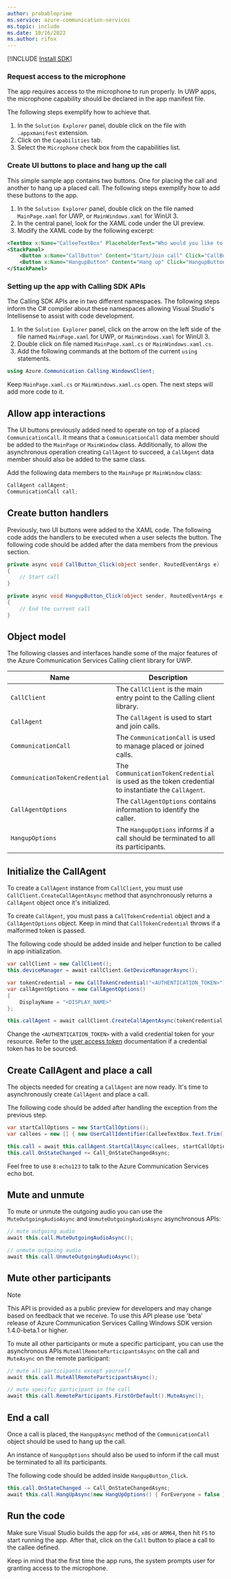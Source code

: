 ```yaml
---
author: probableprime
ms.service: azure-communication-services
ms.topic: include
ms.date: 10/16/2022
ms.author: rifox
---
```

[!INCLUDE [Install SDK](../install-sdk/install-sdk-windows.md)]

### Request access to the microphone

The app requires access to the microphone to run properly. In UWP apps, the microphone capability should be declared in the app manifest file.

The following steps exemplify how to achieve that.

1. In the `Solution Explorer` panel, double click on the file with `.appxmanifest` extension.
2. Click on the `Capabilities` tab.
3. Select the `Microphone` check box from the capabilities list.

### Create UI buttons to place and hang up the call

This simple sample app contains two buttons. One for placing the call and another to hang up a placed call.
The following steps exemplify how to add these buttons to the app.

1. In the `Solution Explorer` panel, double click on the file named `MainPage.xaml` for UWP, or `MainWindows.xaml` for WinUI 3.
2. In the central panel, look for the XAML code under the UI preview.
3. Modify the XAML code by the following excerpt:
```xml
<TextBox x:Name="CalleeTextBox" PlaceholderText="Who would you like to call?" />
<StackPanel>
    <Button x:Name="CallButton" Content="Start/Join call" Click="CallButton_Click" />
    <Button x:Name="HangupButton" Content="Hang up" Click="HangupButton_Click" />
</StackPanel>
```

### Setting up the app with Calling SDK APIs

The Calling SDK APIs are in two different namespaces.
The following steps inform the C# compiler about these namespaces allowing Visual Studio's Intellisense to assist with code development.

1. In the `Solution Explorer` panel, click on the arrow on the left side of the file named `MainPage.xaml` for UWP, or `MainWindows.xaml` for WinUI 3.
2. Double click on file named `MainPage.xaml.cs` or `MainWindows.xaml.cs`.
3. Add the following commands at the bottom of the current `using` statements.

```csharp
using Azure.Communication.Calling.WindowsClient;
```

Keep `MainPage.xaml.cs` or `MainWindows.xaml.cs` open. The next steps will add more code to it.

## Allow app interactions

The UI buttons previously added need to operate on top of a placed `CommunicationCall`. It means that a `CommunicationCall` data member should be added to the `MainPage` or `MainWindow` class.
Additionally, to allow the asynchronous operation creating `CallAgent` to succeed, a `CallAgent` data member should also be added to the same class.

Add the following data members to the `MainPage` pr `MainWindow` class:
```csharp
CallAgent callAgent;
CommunicationCall call;
```

## Create button handlers

Previously, two UI buttons were added to the XAML code. The following code adds the handlers to be executed when a user selects the button.
The following code should be added after the data members from the previous section.

```csharp
private async void CallButton_Click(object sender, RoutedEventArgs e)
{
    // Start call
}

private async void HangupButton_Click(object sender, RoutedEventArgs e)
{
    // End the current call
}
```

## Object model

The following classes and interfaces handle some of the major features of the Azure Communication Services Calling client library for UWP.

| Name                                  | Description                                                  |
| ------------------------------------- | ------------------------------------------------------------ |
| `CallClient` | The `CallClient` is the main entry point to the Calling client library. |
| `CallAgent` | The `CallAgent` is used to start and join calls. |
| `CommunicationCall` | The `CommunicationCall` is used to manage placed or joined calls. |
| `CommunicationTokenCredential` | The `CommunicationTokenCredential` is used as the token credential to instantiate the `CallAgent`.|
| `CallAgentOptions` | The `CallAgentOptions` contains information to identify the caller. |
| `HangupOptions` | The `HangupOptions` informs if a call should be terminated to all its participants. |

## Initialize the CallAgent

To create a `CallAgent` instance from `CallClient`, you must use `CallClient.CreateCallAgentAsync` method that asynchronously returns a `CallAgent` object once it's initialized.

To create `CallAgent`, you must pass a `CallTokenCredential` object and a `CallAgentOptions` object. Keep in mind that `CallTokenCredential` throws if a malformed token is passed.

The following code should be added inside and helper function to be called in app initialization.

```csharp
var callClient = new CallClient();
this.deviceManager = await callClient.GetDeviceManagerAsync();

var tokenCredential = new CallTokenCredential("<AUTHENTICATION_TOKEN>");
var callAgentOptions = new CallAgentOptions()
{
    DisplayName = "<DISPLAY_NAME>"
};

this.callAgent = await callClient.CreateCallAgentAsync(tokenCredential, callAgentOptions);
```

Change the `<AUTHENTICATION_TOKEN>` with a valid credential token for your resource. Refer to the [user access token](../../../../quickstarts/identity/access-tokens.md) documentation if a credential token has to be sourced.

## Create CallAgent and place a call

The objects needed for creating a `CallAgent` are now ready. It's time to asynchronously create `CallAgent` and place a call.

The following code should be added after handling the exception from the previous step.

```csharp
var startCallOptions = new StartCallOptions();
var callees = new [] { new UserCallIdentifier(CalleeTextBox.Text.Trim()) };

this.call = await this.callAgent.StartCallAsync(callees, startCallOptions);
this.call.OnStateChanged += Call_OnStateChangedAsync;
```

Feel free to use `8:echo123` to talk to the Azure Communication Services echo bot.

## Mute and unmute
To mute or unmute the outgoing audio you can use the `MuteOutgoingAudioAsync` and `UnmuteOutgoingAudioAsync` asynchronous APIs:

```csharp
// mute outgoing audio
await this.call.MuteOutgoingAudioAsync();

// unmute outgoing audio
await this.call.UnmuteOutgoingAudioAsync();
```

## Mute other participants
> [!NOTE]
> This API is provided as a public preview for developers and may change based on feedback that we receive. To use this API please use 'beta' release of Azure Communication Services Calling Windows SDK version 1.4.0-beta.1 or higher. 

To mute all other participants or mute a specific participant, you can use the asynchronous APIs `MuteAllRemoteParticipantsAsync` on the call and `MuteAsync` on the remote participant:

```csharp
// mute all participants except yourself
await this.call.MuteAllRemoteParticipantsAsync();

// mute specific participant in the call
await this.call.RemoteParticipants.FirstOrDefault().MuteAsync();
```

## End a call

Once a call is placed, the `HangupAsync` method of the `CommunicationCall` object should be used to hang up the call.

An instance of `HangupOptions` should also be used to inform if the call must be terminated to all its participants.

The following code should be added inside `HangupButton_Click`.

```csharp
this.call.OnStateChanged -= Call_OnStateChangedAsync;
await this.call.HangUpAsync(new HangUpOptions() { ForEveryone = false });
```

## Run the code

Make sure Visual Studio builds the app for `x64`, `x86` or `ARM64`, then hit `F5` to start running the app. After that, click on the `Call` button to place a call to the callee defined.

Keep in mind that the first time the app runs, the system prompts user for granting access to the microphone.
